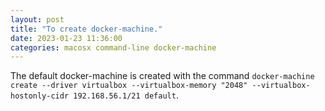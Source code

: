 ```yaml
---
layout: post
title: "To create docker-machine."
date: 2023-01-23 11:36:00
categories: macosx command-line docker-machine
---
```

The default docker-machine is created with the command `docker-machine create --driver virtualbox --virtualbox-memory "2048" --virtualbox-hostonly-cidr 192.168.56.1/21 default`.
